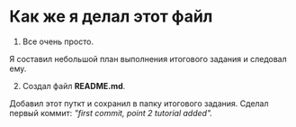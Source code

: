 **<h1>Как же я делал этот файл</h1>**
1. Все очень просто.

Я составил небольшой план выполнения итогового задания и следовал ему.

2. Создал файл **README.md**.

Добавил этот путкт и сохранил в папку итогового задания. Сделал первый коммит: *"first commit, point 2 tutorial added".*

